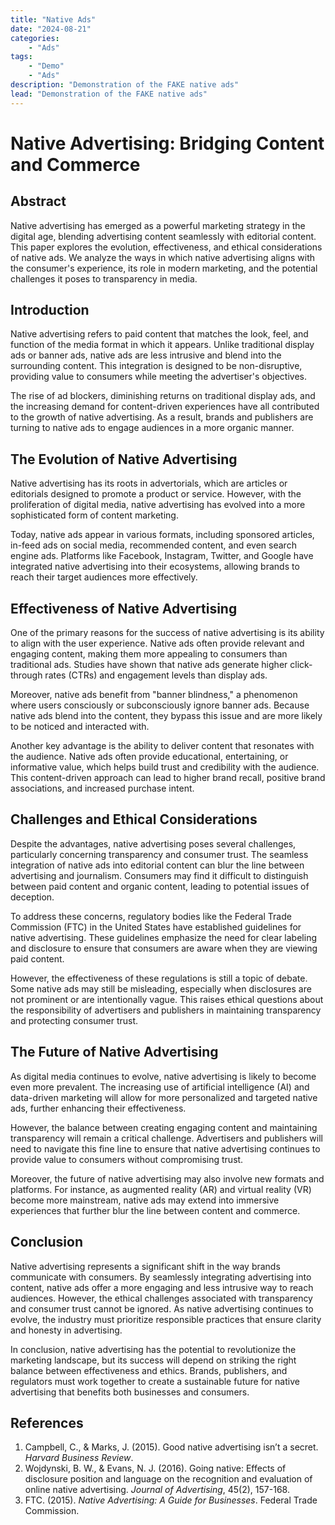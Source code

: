 ```yaml
---
title: "Native Ads"
date: "2024-08-21"
categories:
    - "Ads"
tags:
    - "Demo"
    - "Ads"
description: "Demonstration of the FAKE native ads"
lead: "Demonstration of the FAKE native ads"
---
```


# Native Advertising: Bridging Content and Commerce

## Abstract

Native advertising has emerged as a powerful marketing strategy in the digital age, blending advertising content seamlessly with editorial content. This paper explores the evolution, effectiveness, and ethical considerations of native ads. We analyze the ways in which native advertising aligns with the consumer's experience, its role in modern marketing, and the potential challenges it poses to transparency in media.

## Introduction

Native advertising refers to paid content that matches the look, feel, and function of the media format in which it appears. Unlike traditional display ads or banner ads, native ads are less intrusive and blend into the surrounding content. This integration is designed to be non-disruptive, providing value to consumers while meeting the advertiser's objectives.

The rise of ad blockers, diminishing returns on traditional display ads, and the increasing demand for content-driven experiences have all contributed to the growth of native advertising. As a result, brands and publishers are turning to native ads to engage audiences in a more organic manner.

## The Evolution of Native Advertising

Native advertising has its roots in advertorials, which are articles or editorials designed to promote a product or service. However, with the proliferation of digital media, native advertising has evolved into a more sophisticated form of content marketing.

Today, native ads appear in various formats, including sponsored articles, in-feed ads on social media, recommended content, and even search engine ads. Platforms like Facebook, Instagram, Twitter, and Google have integrated native advertising into their ecosystems, allowing brands to reach their target audiences more effectively.

## Effectiveness of Native Advertising

One of the primary reasons for the success of native advertising is its ability to align with the user experience. Native ads often provide relevant and engaging content, making them more appealing to consumers than traditional ads. Studies have shown that native ads generate higher click-through rates (CTRs) and engagement levels than display ads.

Moreover, native ads benefit from "banner blindness," a phenomenon where users consciously or subconsciously ignore banner ads. Because native ads blend into the content, they bypass this issue and are more likely to be noticed and interacted with.

Another key advantage is the ability to deliver content that resonates with the audience. Native ads often provide educational, entertaining, or informative value, which helps build trust and credibility with the audience. This content-driven approach can lead to higher brand recall, positive brand associations, and increased purchase intent.

## Challenges and Ethical Considerations

Despite the advantages, native advertising poses several challenges, particularly concerning transparency and consumer trust. The seamless integration of native ads into editorial content can blur the line between advertising and journalism. Consumers may find it difficult to distinguish between paid content and organic content, leading to potential issues of deception.

To address these concerns, regulatory bodies like the Federal Trade Commission (FTC) in the United States have established guidelines for native advertising. These guidelines emphasize the need for clear labeling and disclosure to ensure that consumers are aware when they are viewing paid content.

However, the effectiveness of these regulations is still a topic of debate. Some native ads may still be misleading, especially when disclosures are not prominent or are intentionally vague. This raises ethical questions about the responsibility of advertisers and publishers in maintaining transparency and protecting consumer trust.

## The Future of Native Advertising

As digital media continues to evolve, native advertising is likely to become even more prevalent. The increasing use of artificial intelligence (AI) and data-driven marketing will allow for more personalized and targeted native ads, further enhancing their effectiveness.

However, the balance between creating engaging content and maintaining transparency will remain a critical challenge. Advertisers and publishers will need to navigate this fine line to ensure that native advertising continues to provide value to consumers without compromising trust.

Moreover, the future of native advertising may also involve new formats and platforms. For instance, as augmented reality (AR) and virtual reality (VR) become more mainstream, native ads may extend into immersive experiences that further blur the line between content and commerce.

## Conclusion

Native advertising represents a significant shift in the way brands communicate with consumers. By seamlessly integrating advertising into content, native ads offer a more engaging and less intrusive way to reach audiences. However, the ethical challenges associated with transparency and consumer trust cannot be ignored. As native advertising continues to evolve, the industry must prioritize responsible practices that ensure clarity and honesty in advertising.

In conclusion, native advertising has the potential to revolutionize the marketing landscape, but its success will depend on striking the right balance between effectiveness and ethics. Brands, publishers, and regulators must work together to create a sustainable future for native advertising that benefits both businesses and consumers.

## References

1. Campbell, C., & Marks, J. (2015). Good native advertising isn’t a secret. *Harvard Business Review*.
2. Wojdynski, B. W., & Evans, N. J. (2016). Going native: Effects of disclosure position and language on the recognition and evaluation of online native advertising. *Journal of Advertising*, 45(2), 157-168.
3. FTC. (2015). *Native Advertising: A Guide for Businesses*. Federal Trade Commission.

